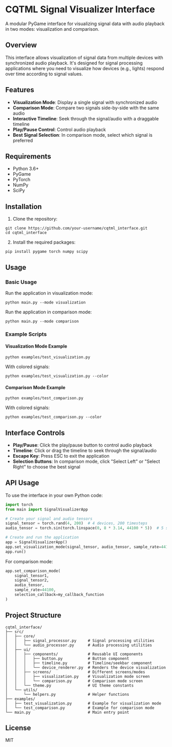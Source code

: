 # CQTML Signal Visualizer Interface

A modular PyGame interface for visualizing signal data with audio playback in two modes: visualization and comparison.

## Overview

This interface allows visualization of signal data from multiple devices with synchronized audio playback. It's designed for signal processing applications where you need to visualize how devices (e.g., lights) respond over time according to signal values.

## Features

- **Visualization Mode**: Display a single signal with synchronized audio
- **Comparison Mode**: Compare two signals side-by-side with the same audio
- **Interactive Timeline**: Seek through the signal/audio with a draggable timeline
- **Play/Pause Control**: Control audio playback
- **Best Signal Selection**: In comparison mode, select which signal is preferred

## Requirements

- Python 3.6+
- PyGame
- PyTorch
- NumPy
- SciPy

## Installation

1. Clone the repository:
```
git clone https://github.com/your-username/cqtml_interface.git
cd cqtml_interface
```

2. Install the required packages:
```
pip install pygame torch numpy scipy
```

## Usage

### Basic Usage

Run the application in visualization mode:
```
python main.py --mode visualization
```

Run the application in comparison mode:
```
python main.py --mode comparison
```

### Example Scripts

#### Visualization Mode Example
```
python examples/test_visualization.py
```

With colored signals:
```
python examples/test_visualization.py --color
```

#### Comparison Mode Example
```
python examples/test_comparison.py
```

With colored signals:
```
python examples/test_comparison.py --color
```

## Interface Controls

- **Play/Pause**: Click the play/pause button to control audio playback
- **Timeline**: Click or drag the timeline to seek through the signal/audio
- **Escape Key**: Press ESC to exit the application
- **Selection Buttons**: In comparison mode, click "Select Left" or "Select Right" to choose the best signal

## API Usage

To use the interface in your own Python code:

```python
import torch
from main import SignalVisualizerApp

# Create your signal and audio tensors
signal_tensor = torch.rand(4, 200)  # 4 devices, 200 timesteps
audio_tensor = torch.sin(torch.linspace(0, 8 * 3.14, 44100 * 5))  # 5 seconds audio

# Create and run the application
app = SignalVisualizerApp()
app.set_visualization_mode(signal_tensor, audio_tensor, sample_rate=44100)
app.run()
```

For comparison mode:

```python
app.set_comparison_mode(
    signal_tensor1,
    signal_tensor2, 
    audio_tensor,
    sample_rate=44100,
    selection_callback=my_callback_function
)
```

## Project Structure

```
cqtml_interface/
├── src/
│   ├── core/
│   │   ├── signal_processor.py     # Signal processing utilities
│   │   └── audio_processor.py      # Audio processing utilities
│   ├── ui/
│   │   ├── components/             # Reusable UI components
│   │   │   ├── button.py           # Button component
│   │   │   ├── timeline.py         # Timeline/seekbar component
│   │   │   └── device_renderer.py  # Renders the device visualization
│   │   ├── screens/                # Different screens/modes
│   │   │   ├── visualization.py    # Visualization mode screen
│   │   │   └── comparison.py       # Comparison mode screen
│   │   └── theme.py                # UI theme constants
│   └── utils/
│       └── helpers.py              # Helper functions
├── examples/
│   ├── test_visualization.py       # Example for visualization mode
│   └── test_comparison.py          # Example for comparison mode
└── main.py                         # Main entry point
```

## License

MIT 
